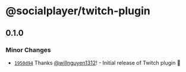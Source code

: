 # @socialplayer/twitch-plugin

## 0.1.0

### Minor Changes

- [`1950d94`](https://github.com/willnguyen1312/socialplayer/commit/1950d9437a38279cbc553dbc66e13bca37fac187) Thanks
  [@willnguyen1312](https://github.com/willnguyen1312)! - Initial release of Twitch plugin 🚀

